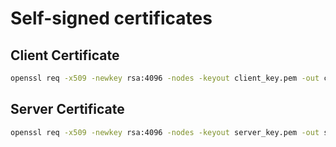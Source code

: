 # Self-signed certificates

## Client Certificate

```bash
openssl req -x509 -newkey rsa:4096 -nodes -keyout client_key.pem -out client_cert.pem -days 365 -subj "/C=US/ST=Oregon/L=Bend/O=Automatak Name/OU=Org/CN=localhost"
```

## Server Certificate

```bash
openssl req -x509 -newkey rsa:4096 -nodes -keyout server_key.pem -out server_cert.pem -days 365 -subj "/C=US/ST=Oregon/L=Bend/O=Automatak Name/OU=Org/CN=localhost"
```

